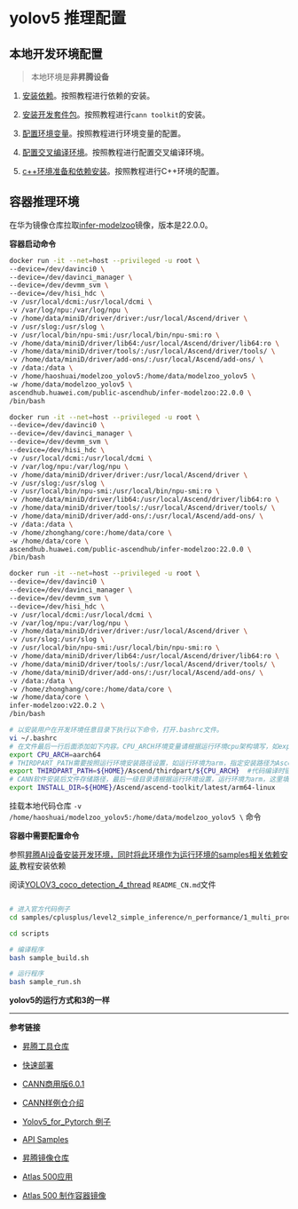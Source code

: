 # yolov5 推理配置

## 本地开发环境配置

> 本地环境是**非昇腾设备**

1. [安装依赖](https://www.hiascend.com/document/detail/zh/canncommercial/601/envdeployment/instg/instg_000023.html)。按照教程进行依赖的安装。

2. [安装开发套件包](https://www.hiascend.com/document/detail/zh/canncommercial/601/envdeployment/instg/instg_000027.html)。按照教程进行`cann toolkit`的安装。

3. [配置环境变量](https://www.hiascend.com/document/detail/zh/canncommercial/601/envdeployment/instg/instg_000028.html)。按照教程进行环境变量的配置。

4. [配置交叉编译环境](https://www.hiascend.com/document/detail/zh/canncommercial/601/envdeployment/instg/instg_000029.html)。按照教程进行配置交叉编译环境。

5. [c++环境准备和依赖安装](https://gitee.com/ascend/samples/blob/master/cplusplus/environment/separate_environmental_guidance_CN.md)。按照教程进行C++环境的配置。


## 容器推理环境

在华为镜像仓库拉取[infer-modelzoo](https://ascendhub.huawei.com/#/detail/infer-modelzoo)镜像，版本是22.0.0。

**容器启动命令**

```sh
docker run -it --net=host --privileged -u root \
--device=/dev/davinci0 \
--device=/dev/davinci_manager \
--device=/dev/devmm_svm \
--device=/dev/hisi_hdc \
-v /usr/local/dcmi:/usr/local/dcmi \
-v /var/log/npu:/var/log/npu \
-v /home/data/miniD/driver/driver:/usr/local/Ascend/driver \
-v /usr/slog:/usr/slog \
-v /usr/local/bin/npu-smi:/usr/local/bin/npu-smi:ro \
-v /home/data/miniD/driver/lib64:/usr/local/Ascend/driver/lib64:ro \
-v /home/data/miniD/driver/tools/:/usr/local/Ascend/driver/tools/ \
-v /home/data/miniD/driver/add-ons/:/usr/local/Ascend/add-ons/ \
-v /data:/data \
-v /home/haoshuai/modelzoo_yolov5:/home/data/modelzoo_yolov5 \
-w /home/data/modelzoo_yolov5 \
ascendhub.huawei.com/public-ascendhub/infer-modelzoo:22.0.0 \
/bin/bash

docker run -it --net=host --privileged -u root \
--device=/dev/davinci0 \
--device=/dev/davinci_manager \
--device=/dev/devmm_svm \
--device=/dev/hisi_hdc \
-v /usr/local/dcmi:/usr/local/dcmi \
-v /var/log/npu:/var/log/npu \
-v /home/data/miniD/driver/driver:/usr/local/Ascend/driver \
-v /usr/slog:/usr/slog \
-v /usr/local/bin/npu-smi:/usr/local/bin/npu-smi:ro \
-v /home/data/miniD/driver/lib64:/usr/local/Ascend/driver/lib64:ro \
-v /home/data/miniD/driver/tools/:/usr/local/Ascend/driver/tools/ \
-v /home/data/miniD/driver/add-ons/:/usr/local/Ascend/add-ons/ \
-v /data:/data \
-v /home/zhonghang/core:/home/data/core \
-w /home/data/core \
ascendhub.huawei.com/public-ascendhub/infer-modelzoo:22.0.0 \
/bin/bash

docker run -it --net=host --privileged -u root \
--device=/dev/davinci0 \
--device=/dev/davinci_manager \
--device=/dev/devmm_svm \
--device=/dev/hisi_hdc \
-v /usr/local/dcmi:/usr/local/dcmi \
-v /var/log/npu:/var/log/npu \
-v /home/data/miniD/driver/driver:/usr/local/Ascend/driver \
-v /usr/slog:/usr/slog \
-v /usr/local/bin/npu-smi:/usr/local/bin/npu-smi:ro \
-v /home/data/miniD/driver/lib64:/usr/local/Ascend/driver/lib64:ro \
-v /home/data/miniD/driver/tools/:/usr/local/Ascend/driver/tools/ \
-v /home/data/miniD/driver/add-ons/:/usr/local/Ascend/add-ons/ \
-v /data:/data \
-v /home/zhonghang/core:/home/data/core \
-w /home/data/core \
infer-modelzoo:v22.0.2 \
/bin/bash

# 以安装用户在开发环境任意目录下执行以下命令，打开.bashrc文件。
vi ~/.bashrc  
# 在文件最后一行后面添加如下内容。CPU_ARCH环境变量请根据运行环境cpu架构填写，如export CPU_ARCH=aarch64
export CPU_ARCH=aarch64
# THIRDPART_PATH需要按照运行环境安装路径设置，如运行环境为arm，指定安装路径为Ascend-arm，则需要设置为export THIRDPART_PATH=${HOME}/Ascend-arm/thirdpart/${CPU_ARCH}
export THIRDPART_PATH=${HOME}/Ascend/thirdpart/${CPU_ARCH}  #代码编译时链接第三方库
# CANN软件安装后文件存储路径，最后一级目录请根据运行环境设置，运行环境为arm，这里填arm64-linux；运行环境为x86，则这里填x86_64-linux，以下以arm环境为例
export INSTALL_DIR=${HOME}/Ascend/ascend-toolkit/latest/arm64-linux

```

挂载本地代码仓库 `-v /home/haoshuai/modelzoo_yolov5:/home/data/modelzoo_yolov5 \` 命令

**容器中需要配置命令**

参照[昇腾AI设备安装开发环境，同时将此环境作为运行环境的samples相关依赖安装 ](https://gitee.com/ascend/samples/tree/master/cplusplus/environment) 教程安装依赖

阅读[YOLOV3_coco_detection_4_thread](https://gitee.com/ascend/samples/tree/master/cplusplus/level2_simple_inference/n_performance/1_multi_process_thread/YOLOV3_coco_detection_4_thread) `README_CN.md`文件

```sh

# 进入官方代码例子
cd samples/cplusplus/level2_simple_inference/n_performance/1_multi_process_thread/YOLOV3_coco_detection_4_thread

cd scripts

# 编译程序
bash sample_build.sh

# 运行程序
bash sample_run.sh

```

**yolov5的运行方式和3的一样**

----

**参考链接**

- [昇腾工具仓库](https://gitee.com/ascend/tools/tree/master)

- [快速部署](https://www.hiascend.com/document/detail/zh/quick-installation/22.0.0/quickinstg/500_Pro_3000/quickinstg_500_Pro_3000_0001.html)

- [CANN商用版6.0.1](https://www.hiascend.com/document/detail/zh/canncommercial/601/overview/index.html)

- [CANN样例仓介绍](https://gitee.com/ascend/samples/tree/master)

- [Yolov5_for_Pytorch 例子](https://gitee.com/ascend/modelzoo-GPL/tree/master/built-in/ACL_Pytorch/Yolov5_for_Pytorch)

- [API Samples](https://www.hiascend.com/zh/marketplace/mindx-sdk/case-studies/a0bfc98e-eed1-4493-aa8c-7463a1e6bb7e)

- [昇腾镜像仓库](https://ascendhub.huawei.com/#/index)

- [Atlas 500应用](https://support.huaweicloud.com/adevg-atlas500app/atlas500development_01_0001.html)

- [Atlas 500 制作容器镜像](https://support.huawei.com/enterprise/zh/doc/EDOC1100133176/7d1c2891)
